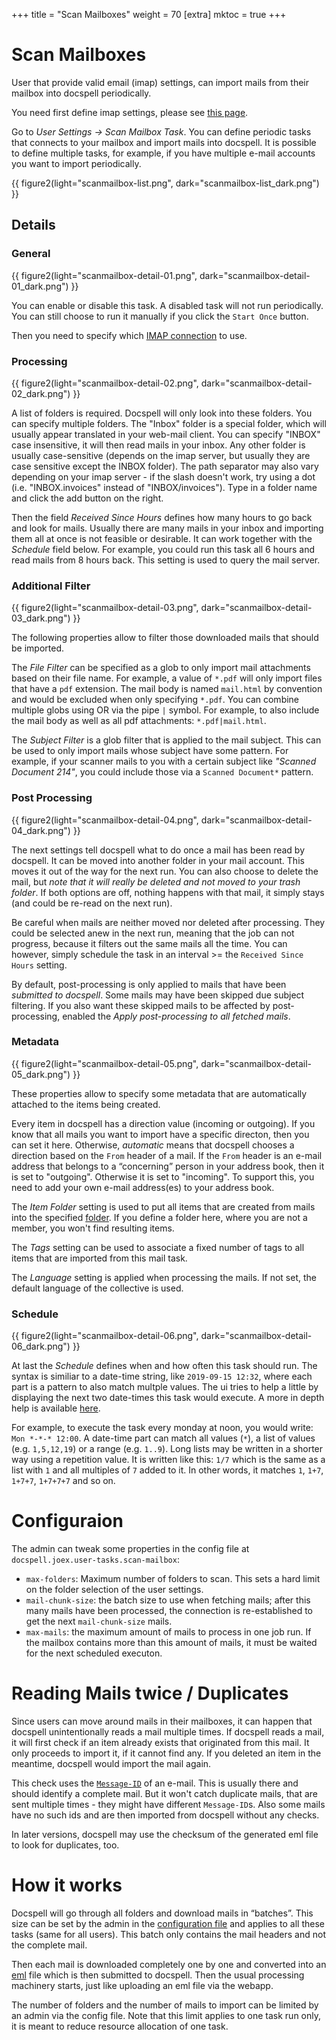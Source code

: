 +++
title = "Scan Mailboxes"
weight = 70
[extra]
mktoc = true
+++

# Scan Mailboxes

User that provide valid email (imap) settings, can import mails from
their mailbox into docspell periodically.

You need first define imap settings, please see [this
page](@/docs/webapp/emailsettings.md#imap-settings).

Go to *User Settings -> Scan Mailbox Task*. You can define periodic
tasks that connects to your mailbox and import mails into docspell. It
is possible to define multiple tasks, for example, if you have
multiple e-mail accounts you want to import periodically.

{{ figure2(light="scanmailbox-list.png", dark="scanmailbox-list_dark.png") }}


## Details

### General

{{ figure2(light="scanmailbox-detail-01.png", dark="scanmailbox-detail-01_dark.png") }}

You can enable or disable this task. A disabled task will not run
periodically. You can still choose to run it manually if you click the
`Start Once` button.

Then you need to specify which [IMAP
connection](@/docs/webapp/emailsettings.md#imap-settings) to use.


### Processing

{{ figure2(light="scanmailbox-detail-02.png", dark="scanmailbox-detail-02_dark.png") }}

A list of folders is required. Docspell will only look into these
folders. You can specify multiple folders. The "Inbox" folder is a
special folder, which will usually appear translated in your web-mail
client. You can specify "INBOX" case insensitive, it will then read
mails in your inbox. Any other folder is usually case-sensitive
(depends on the imap server, but usually they are case sensitive
except the INBOX folder). The path separator may also vary depending
on your imap server - if the slash doesn't work, try using a dot
(i.e. "INBOX.invoices" instead of "INBOX/invoices").
Type in a folder name and click the add button on the right.

Then the field *Received Since Hours* defines how many hours to go
back and look for mails. Usually there are many mails in your inbox
and importing them all at once is not feasible or desirable. It can
work together with the *Schedule* field below. For example, you could
run this task all 6 hours and read mails from 8 hours back. This
setting is used to query the mail server.


### Additional Filter

{{ figure2(light="scanmailbox-detail-03.png", dark="scanmailbox-detail-03_dark.png") }}

The following properties allow to filter those downloaded mails that
should be imported.

The *File Filter* can be specified as a glob to only import mail
attachments based on their file name. For example, a value of `*.pdf`
will only import files that have a `pdf` extension. The mail body is
named `mail.html` by convention and would be excluded when only
specifying `*.pdf`. You can combine multiple globs using OR via the
pipe `|` symbol. For example, to also include the mail body as well as
all pdf attachments: `*.pdf|mail.html`.

The *Subject Filter* is a glob filter that is applied to the mail
subject. This can be used to only import mails whose subject have some
pattern. For example, if your scanner mails to you with a certain
subject like _"Scanned Document 214"_, you could include those via a
`Scanned Document*` pattern.

### Post Processing

{{ figure2(light="scanmailbox-detail-04.png", dark="scanmailbox-detail-04_dark.png") }}

The next settings tell docspell what to do once a mail has been read
by docspell. It can be moved into another folder in your mail account.
This moves it out of the way for the next run. You can also choose to
delete the mail, but *note that it will really be deleted and not
moved to your trash folder*. If both options are off, nothing happens
with that mail, it simply stays (and could be re-read on the next
run).

Be careful when mails are neither moved nor deleted after processing.
They could be selected anew in the next run, meaning that the job can
not progress, because it filters out the same mails all the time. You
can however, simply schedule the task in an interval >= the `Received
Since Hours` setting.

By default, post-processing is only applied to mails that have been
*submitted to docspell*. Some mails may have been skipped due subject
filtering. If you also want these skipped mails to be affected by
post-processing, enabled the *Apply post-processing to all fetched
mails*.



### Metadata

{{ figure2(light="scanmailbox-detail-05.png", dark="scanmailbox-detail-05_dark.png") }}

These properties allow to specify some metadata that are automatically
attached to the items being created.

Every item in docspell has a direction value (incoming or outgoing).
If you know that all mails you want to import have a specific
directon, then you can set it here. Otherwise, *automatic* means that
docspell chooses a direction based on the `From` header of a mail. If
the `From` header is an e-mail address that belongs to a “concerning”
person in your address book, then it is set to "outgoing". Otherwise
it is set to "incoming". To support this, you need to add your own
e-mail address(es) to your address book.

The *Item Folder* setting is used to put all items that are created
from mails into the specified [folder](metadata#folders). If you
define a folder here, where you are not a member, you won't find
resulting items.

The *Tags* setting can be used to associate a fixed number of tags to
all items that are imported from this mail task.

The *Language* setting is applied when processing the mails. If not
set, the default language of the collective is used.


### Schedule

{{ figure2(light="scanmailbox-detail-06.png", dark="scanmailbox-detail-06_dark.png") }}

At last the *Schedule* defines when and how often this task should
run. The syntax is similiar to a date-time string, like `2019-09-15
12:32`, where each part is a pattern to also match multple values. The
ui tries to help a little by displaying the next two date-times this
task would execute. A more in depth help is available
[here](https://github.com/eikek/calev#what-are-calendar-events).

For example, to execute the task every monday at noon, you would
write: `Mon *-*-* 12:00`. A date-time part can match all values (`*`),
a list of values (e.g. `1,5,12,19`) or a range (e.g. `1..9`). Long
lists may be written in a shorter way using a repetition value. It is
written like this: `1/7` which is the same as a list with `1` and all
multiples of `7` added to it. In other words, it matches `1`, `1+7`,
`1+7+7`, `1+7+7+7` and so on.

# Configuraion

The admin can tweak some properties in the config file at
`docspell.joex.user-tasks.scan-mailbox`:

- `max-folders`: Maximum number of folders to scan. This sets a hard
  limit on the folder selection of the user settings.
- `mail-chunk-size`: the batch size to use when fetching mails; after
  this many mails have been processed, the connection is
  re-established to get the next `mail-chunk-size` mails.
- `max-mails`: the maximum amount of mails to process in one job run.
  If the mailbox contains more than this amount of mails, it must be
  waited for the next scheduled executon.


# Reading Mails twice / Duplicates

Since users can move around mails in their mailboxes, it can happen
that docspell unintentionally reads a mail multiple times. If docspell
reads a mail, it will first check if an item already exists that
originated from this mail. It only proceeds to import it, if it cannot
find any. If you deleted an item in the meantime, docspell would
import the mail again.

This check uses the
[`Message-ID`](https://en.wikipedia.org/wiki/Message-ID) of an e-mail.
This is usually there and should identify a complete mail. But it
won't catch duplicate mails, that are sent multiple times - they might
have different `Message-ID`s. Also some mails have no such ids and are
then imported from docspell without any checks.

In later versions, docspell may use the checksum of the generated eml
file to look for duplicates, too.


# How it works

Docspell will go through all folders and download mails in “batches”.
This size can be set by the admin in the [configuration
file](@/docs/configure/main.md#joex) and applies to all these
tasks (same for all users). This batch only contains the mail headers
and not the complete mail.

Then each mail is downloaded completely one by one and converted into
an [eml](https://en.wikipedia.org/wiki/Email#Filename_extensions) file
which is then submitted to docspell. Then the usual processing
machinery starts, just like uploading an eml file via the webapp.

The number of folders and the number of mails to import can be limited
by an admin via the config file. Note that this limit applies to one
task run only, it is meant to reduce resource allocation of one task.
